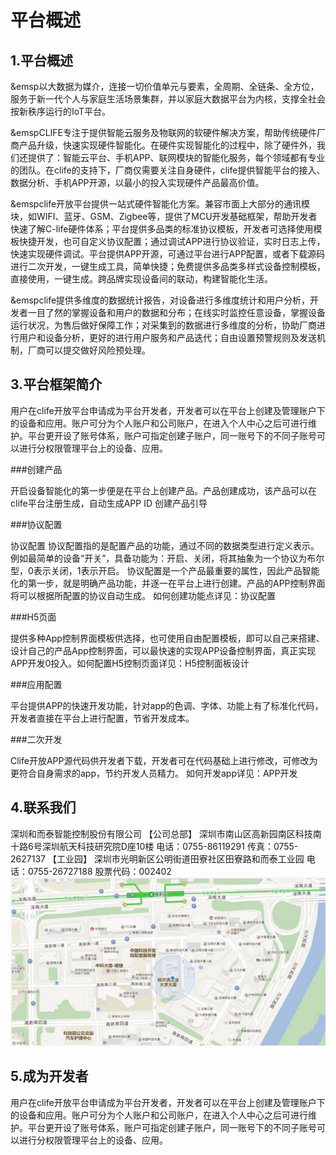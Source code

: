 # 平台概述
## 1.平台概述

  &emsp以大数据为媒介，连接一切价值单元与要素，全周期、全链条、全方位，服务于新一代个人与家庭生活场景集群，并以家庭大数据平台为内核，支撑全社会按新秩序运行的IoT平台。

  &emspCLIFE专注于提供智能云服务及物联网的软硬件解决方案，帮助传统硬件厂商产品升级，快速实现硬件智能化。在硬件实现智能化的过程中，除了硬件外，我们还提供了：智能云平台、手机APP、联网模块的智能化服务，每个领域都有专业的团队。在clife的支持下，厂商仅需要关注自身硬件，clife提供智能平台的接入、数据分析、手机APP开源，以最小的投入实现硬件产品最高价值。

 &emspclife开放平台提供一站式硬件智能化方案。兼容市面上大部分的通讯模块，如WIFI、蓝牙、GSM、Zigbee等，提供了MCU开发基础框架，帮助开发者快速了解C-life硬件体系；平台提供多品类的标准协议模板，开发者可选择使用模板快捷开发，也可自定义协议配置；通过调试APP进行协议验证，实时日志上传，快速实现硬件调试。平台提供APP开源，可通过平台进行APP配置，或者下载源码进行二次开发，一键生成工具，简单快捷；免费提供多品类多样式设备控制模板，直接使用，一键生成。跨品牌实现设备间的联动，构建智能化生活。

 &emspclife提供多维度的数据统计报告，对设备进行多维度统计和用户分析，开发者一目了然的掌握设备和用户的数据和分布；在线实时监控任意设备，掌握设备运行状况，为售后做好保障工作；对采集到的数据进行多维度的分析，协助厂商进行用户和设备分析，更好的进行用户服务和产品迭代；自由设置预警规则及发送机制，厂商可以提交做好风险预处理。


 ## 3.平台框架简介
   
  用户在clife开放平台申请成为平台开发者，开发者可以在平台上创建及管理账户下的设备和应用。账户可分为个人账户和公司账户，在进入个人中心之后可进行维护。平台更开设了账号体系，账户可指定创建子账户，同一账号下的不同子账号可以进行分权限管理平台上的设备、应用。
    
###创建产品

  开启设备智能化的第一步便是在平台上创建产品。产品创建成功，该产品可以在clife平台注册生成，自动生成APP ID 创建产品引导
  
###协议配置

  协议配置 协议配置指的是配置产品的功能，通过不同的数据类型进行定义表示。例如最简单的设备“开关”，具备功能为：开启、关闭，将其抽象为一个协议为布尔型，0表示关闭，1表示开启。
  协议配置是一个产品最重要的属性，因此产品智能化的第一步，就是明确产品功能，并逐一在平台上进行创建。产品的APP控制界面将可以根据所配置的协议自动生成。
如何创建功能点详见：协议配置

###H5页面

  提供多种App控制界面模板供选择，也可使用自由配置模板，即可以自己来搭建、设计自己的产品App控制界面，可以最快速的实现APP设备控制界面，真正实现APP开发0投入。如何配置H5控制页面详见：H5控制面板设计

###应用配置

  平台提供APP的快速开发功能，针对app的色调、字体、功能上有了标准化代码，开发者直接在平台上进行配置，节省开发成本。
    
###二次开发

  Clife开放APP源代码供开发者下载，开发者可在代码基础上进行修改，可修改为更符合自身需求的app，节约开发人员精力。
如何开发app详见：APP开发


 
## 4.联系我们

 深圳和而泰智能控制股份有限公司
 【公司总部】
 深圳市南山区高新园南区科技南十路6号深圳航天科技研究院D座10楼
 电话：0755-86119291
 传真：0755-2627137
 【工业园】
 深圳市光明新区公明街道田寮社区田寮路和而泰工业园
 电话：0755-26727188
 股票代码：002402
 ![](/assets/地图.jpg)

## 5.成为开发者

用户在clife开放平台申请成为平台开发者，开发者可以在平台上创建及管理账户下的设备和应用。账户可分为个人账户和公司账户，在进入个人中心之后可进行维护。平台更开设了账号体系，账户可指定创建子账户，同一账号下的不同子账号可以进行分权限管理平台上的设备、应用。
